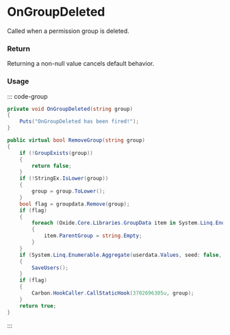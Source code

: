 # OnGroupDeleted
<Badge type="info" text="Permissions"/><Badge type="danger" text="Carbon Compatible"/><Badge type="warning" text="Oxide Compatible"/>
Called when a permission group is deleted.

### Return
Returning a non-null value cancels default behavior.

### Usage
::: code-group
```csharp [Example]
private void OnGroupDeleted(string group)
{
	Puts("OnGroupDeleted has been fired!");
}
```
```csharp [Source — Carbon.Common @ Oxide.Core.Libraries.Permission]
public virtual bool RemoveGroup(string group)
{
	if (!GroupExists(group))
	{
		return false;
	}
	if (!StringEx.IsLower(group))
	{
		group = group.ToLower();
	}
	bool flag = groupdata.Remove(group);
	if (flag)
	{
		foreach (Oxide.Core.Libraries.GroupData item in System.Linq.Enumerable.Where(groupdata.Values, (Oxide.Core.Libraries.GroupData groupData) => groupData.ParentGroup == group))
		{
			item.ParentGroup = string.Empty;
		}
	}
	if (System.Linq.Enumerable.Aggregate(userdata.Values, seed: false, (bool current, Oxide.Core.Libraries.UserData userData) => current | userData.Groups.Remove(group)))
	{
		SaveUsers();
	}
	if (flag)
	{
		Carbon.HookCaller.CallStaticHook(3702696305u, group);
	}
	return true;
}

```
:::
